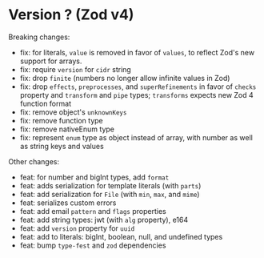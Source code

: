 # Version ? (Zod v4)

Breaking changes:

- fix: for literals, `value` is removed in favor of `values`, to reflect Zod's new support for arrays.
- fix: require `version` for `cidr` string
- fix: drop `finite` (numbers no longer allow infinite values in Zod)
- fix: drop `effects`, `preprocesses`, and `superRefinements` in favor of `checks` property and `transform` and `pipe` types; `transforms` expects new Zod 4 function format
- fix: remove object's `unknownKeys`
- fix: remove function type
- fix: remove nativeEnum type
- fix: represent `enum` type as object instead of array, with number as well as string keys and values

Other changes:

- feat: for number and bigInt types, add `format`
- feat: adds serialization for template literals (with `parts`)
- feat: add serialization for `File` (with `min`, `max`, and `mime`)
- feat: serializes custom errors
- feat: add email `pattern` and `flags` properties
- feat: add string types: jwt (with `alg` property), e164
- feat: add `version` property for `uuid`
- feat: add to literals: bigInt, boolean, null, and undefined types
- feat: bump `type-fest` and `zod` dependencies
